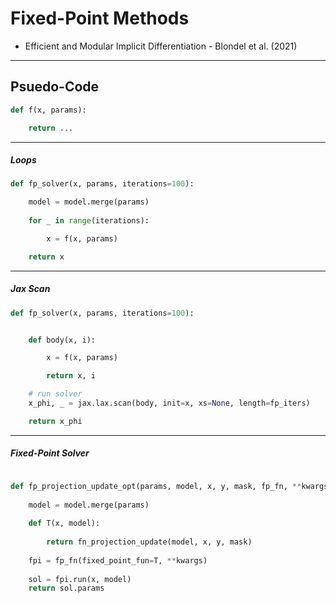 # Fixed-Point Methods

* Efficient and Modular Implicit Differentiation - Blondel et al. (2021)


---
## Psuedo-Code


```python
def f(x, params):

    return ...
```

---
##### Loops

```python
def fp_solver(x, params, iterations=100):

    model = model.merge(params)
    
    for _ in range(iterations):

        x = f(x, params)

    return x
```

---
##### Jax Scan

```python
def fp_solver(x, params, iterations=100):


    def body(x, i):

        x = f(x, params)

        return x, i

    # run solver
    x_phi, _ = jax.lax.scan(body, init=x, xs=None, length=fp_iters)

    return x_phi
```

---
##### Fixed-Point Solver


```python

def fp_projection_update_opt(params, model, x, y, mask, fp_fn, **kwargs):
    
    model = model.merge(params)
    
    def T(x, model):
        
        return fn_projection_update(model, x, y, mask)
    
    fpi = fp_fn(fixed_point_fun=T, **kwargs)
    
    sol = fpi.run(x, model)
    return sol.params
```